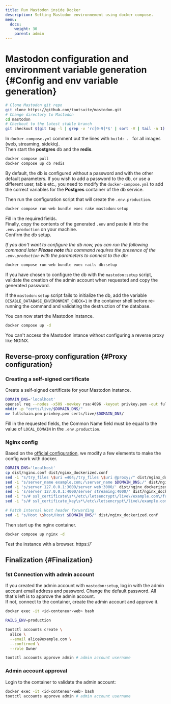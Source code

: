 ```yaml
---
title: Run Mastodon inside Docker
description: Setting Mastodon environnement using docker compose.
menu:
  docs:
    weight: 30
    parent: admin
---
```


# Mastodon configuration and environment variable generation {#Config and env variable generation}

```sh
# Clone Mastodon git repo
git clone https://github.com/tootsuite/mastodon.git
# Change directory to Mastodon
cd mastodon
# Checkout to the latest stable branch
git checkout $(git tag -l | grep -v 'rc[0-9]*$' | sort -V | tail -n 1)
```

In `docker-compose.yml` comment out the lines with `build: . ` for all images (web, streaming, sidekiq).  
Then start the **postgres** db and the **redis**.

```sh
docker compose pull
docker compose up db redis
```

By default, the db is configured without a password and with the other default parameters. If you wish to add a password to the db, or use a different user, table etc., you need to modify the `docker-compose.yml` to add the correct variables for the **Postgres** container of the db service.

Then run the configuration script that will create the `.env.production`.

```sh
docker compose run web bundle exec rake mastodon:setup
```

Fill in the required fields.  
Finally, copy the contents of the generated `.env` and paste it into the `.env.production` on your machine.  
Confirm the db setup.

_If you don't want to configure the db now, you can run the following command later **Please note** this command requires the presence of the `.env.production` with the parameters to connect to the db:_

```sh
docker compose run web bundle exec rails db:setup
```

If you have chosen to configure the db with the `mastodon:setup` script, validate the creation of the admin account when requested and copy the generated password.

If the `mastodon:setup` script fails to initialize the db, add the variable `DISABLE_DATABASE_ENVIRONMENT_CHECK=1` in the container shell before re-running the command and validating the destruction of the database.

You can now start the Mastodon instance.

```sh
docker compose up -d
```

You can't access the Mastodon intance without configuring a reverse proxy like NGINX.

## Reverse-proxy configuration {#Proxy configuration}

### Creating a self-signed certificate

Create a self-signed certificate for your Mastodon instance.

```sh
DOMAIN_DNS='localhost'
openssl req --nodes -x509 -newkey rsa:4096 -keyout privkey.pem -out fullchain.pem -sha256 -days 365
mkdir -p "certs/live/$DOMAIN_DNS/"
mv fullchain.pem privkey.pem certs/live/$DOMAIN_DNS/
```

Fill in the requested fields, the Common Name field must be equal to the value of `LOCAL_DOMAIN` in the `.env.production`.

### Nginx config

Based on the [official configuration](https://github.com/mastodon/mastodon/blob/main/dist/nginx.conf), we modify a few elements to make the config work with docker.

```sh
DOMAIN_DNS='localhost'
cp dist/nginx.conf dist/nginx_dockerized.conf
sed -i "s/try_files \$uri =404;/try_files \$uri @proxy;/" dist/nginx_dockerized.conf
sed -i "s/server_name example.com;/\server_name $DOMAIN_DNS;/" dist/nginx_dockerized.conf
sed -i 's/server 127.0.0.1:3000/server web:3000/' dist/nginx_dockerized.conf
sed -i 's/server 127.0.0.1:4000/server streaming:4000/' dist/nginx_dockerized.conf
sed -i "s/# ssl_certificate\s*\/etc\/letsencrypt\/live\/example.com\/fullchain.pem;/ssl_certificate\t\/etc\/letsencrypt\/live\/$DOMAIN_DNS\/fullchain.pem;/" dist/nginx_dockerized.conf
sed -i "s/# ssl_certificate_key\s*\/etc\/letsencrypt\/live\/example.com\/privkey.pem;/ssl_certificate_key\t\/etc\/letsencrypt\/live\/$DOMAIN_DNS\/privkey.pem;/" dist/nginx_dockerized.conf

# Patch internal Host header forwarding
sed -i "s/Host \$host/Host $DOMAIN_DNS/" dist/nginx_dockerized.conf
```

Then start up the nginx container.

```sh
docker compose up nginx -d
```

Test the instance with a browser. https://<dns-name>`

## Finalization {#Finalization}

### 1st Connection with admin account

If you created the admin account with `mastodon:setup`, log in with the admin account email address and password. Change the default password. All that's left is to approve the admin account.  
If not, connect to the container, create the admin account and approve it.

```sh
docker exec -it <id-conteneur-web> bash

RAILS_ENV=production

tootctl accounts create \
  alice \
  --email alice@example.com \
  --confirmed \
  --role Owner

tootctl accounts approve admin # admin account username
```

### Admin account approval

Login to the container to validate the admin account:

```sh
docker exec -it <id-conteneur-web> bash
tootctl accounts approve admin # admin account username
```
